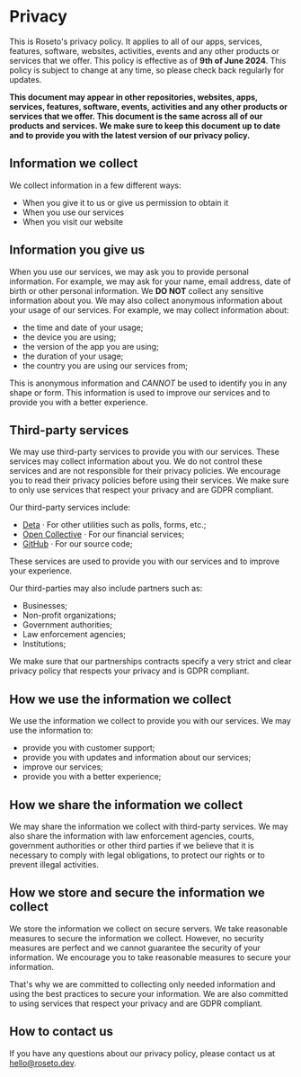 # Privacy

This is Roseto's privacy policy. It applies to all of our apps, services, features, software, websites, activities,
events and any other products or services that we offer. This policy is effective as of **9th of June 2024**. This policy is subject to change at any time, so please check back regularly for updates. 

**This document may appear in other repositories, websites, apps, services, features, software, events, activities and any other products or services that we offer. This document is the same across all of our products and services. We make sure to keep this document up to date and to provide you with the latest version of our privacy policy.**

## Information we collect

We collect information in a few different ways:

- When you give it to us or give us permission to obtain it
- When you use our services
- When you visit our website

## Information you give us

When you use our services, we may ask you to provide personal information. For example, we may ask for your name, email address, date of birth
or other personal information. We **DO NOT** collect any sensitive information about you. We may also collect anonymous information about your usage of our services. For example, we may collect information about:

- the time and date of your usage;
- the device you are using;
- the version of the app you are using;
- the duration of your usage;
- the country you are using our services from;

This is anonymous information and *CANNOT* be used to identify you in any shape or form. 
This information is used to improve our services and to provide you with a better experience.

## Third-party services

We may use third-party services to provide you with our services. These services may collect information about you. We do not control these
services and are not responsible for their privacy policies. We encourage you to read their privacy policies before using their services.
We make sure to only use services that respect your privacy and are GDPR compliant.

Our third-party services include:

- [Deta](https://deta.space) &middot; For other utilities such as polls, forms, etc.;
- [Open Collective](https://opencollective.com) &middot; For our financial services;
- [GitHub](https://github.com) &middot; For our source code;

These services are used to provide you with our services and to improve your experience.

Our third-parties may also include partners such as:

- Businesses;
- Non-profit organizations;
- Government authorities;
- Law enforcement agencies;
- Institutions;

We make sure that our partnerships contracts specify a very strict and clear privacy policy that respects your privacy and is GDPR compliant.

## How we use the information we collect

We use the information we collect to provide you with our services. We may use the information to:

- provide you with customer support;
- provide you with updates and information about our services;
- improve our services;
- provide you with a better experience;

## How we share the information we collect

We may share the information we collect with third-party services. We may also share the information with law enforcement agencies, courts,
government authorities or other third parties if we believe that it is necessary to comply with legal obligations, to protect our rights or to
prevent illegal activities.

## How we store and secure the information we collect

We store the information we collect on secure servers. We take reasonable measures to secure the information we collect. However, no security
measures are perfect and we cannot guarantee the security of your information. We encourage you to take reasonable measures to secure your
information.

That's why we are committed to collecting only needed information and using the best practices to secure your information. We are also
committed to using services that respect your privacy and are GDPR compliant.

## How to contact us

If you have any questions about our privacy policy, please contact us at [hello@roseto.dev](mailto:hello@roseto.dev).
